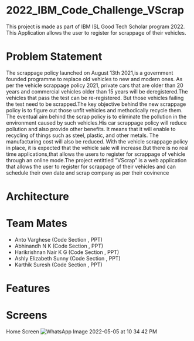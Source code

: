 # 2022_IBM_Code_Challenge_VScrap
This project is made as part of IBM ISL Good Tech Scholar program 2022. This Application allows the user to register for scrappage of their vehicles.
# Problem Statement
The scrappage policy launched on August 13th 2021,is a government founded programme to replace old vehicles to new and modern ones. As per the vehicle scrappage policy 2021, private cars that are older than 20 years and commercial vehicles older than 15 years will be deregistered.The vehicles that pass the test can be re-registered. But those vehicles failing the test need to be scrapped.The key objective behind the new scrappage policy is to figure out those unfit vehicles and methodically recycle them. The eventual aim behind the scrap policy is to eliminate the pollution in the environment caused by such vehicles.His car scrappage policy will reduce pollution and also provide other benefits. It means that it will enable to recycling of things such as steel, plastic, and other metals. The manufacturing cost will also be reduced. With the vehicle scrappage policy in place, it is expected that the vehicle sale will increase.But there is no real time applications,that allows the users to register for scrappage of vehicle through an online mode.The project entittled ”VScrap” is a web application that allows the user to register for scrappage of their vehicles and can schedule their own date and scrap company as per their covinence


# Architecture

# Team Mates
 * Anto Varghese (Code Section , PPT)
 * Abhinandh N K (Code Section , PPT)
 * Harikrishnan Nair K G (Code Section , PPT)
 * Ashly Elizabeth Sunny (Code Section , PPT)
 * Karthik Suresh (Code Section , PPT)

# Features

# Screens
Home Screen
![WhatsApp Image 2022-05-05 at 10 34 42 PM](https://user-images.githubusercontent.com/84320126/167052131-24b76cdf-f574-4b93-ad4e-6bcd3ddaec07.jpeg)



